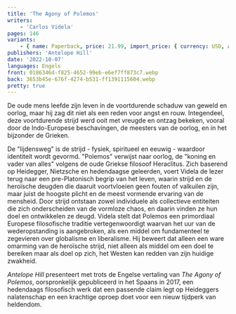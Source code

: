 ```yaml
---
title: 'The Agony of Polemos'
writers:
    - 'Carlos Videla'
pages: 146
variants:
    - { name: Paperback, price: 21.99, import_price: { currency: USD, amount: 14.31 }, isbn: 978-1-956887-45-7, size: { height: 216, width: 140, depth: 9 }, supplier: 'Ex Libris' }
publishers: 'Antelope Hill'
date: '2022-10-07'
languages: Engels
front: 0186346d-f825-4652-99eb-e6ef7ff873c7.webp
back: 3653b45e-676f-4274-b531-ff1391115604.webp
pretty: true
---
```


De oude mens leefde zijn leven in de voortdurende schaduw van geweld en oorlog, maar hij zag dit niet als een reden voor angst en rouw. Integendeel, deze voortdurende strijd werd ooit met vreugde en ontzag bekeken, vooral door de Indo-Europese beschavingen, de meesters van de oorlog, en in het bijzonder de Grieken. 
 
De "lijdensweg" is de strijd - fysiek, spiritueel en eeuwig - waardoor identiteit wordt gevormd. "Polemos" verwijst naar oorlog, de "koning en vader van alles" volgens de oude Griekse filosoof Heraclitus. Zich baserend op Heidegger, Nietzsche en hedendaagse geleerden, voert Videla de lezer terug naar een pre-Platonisch begrip van het leven, waarin strijd en de heroïsche deugden die daaruit voortvloeien geen fouten of valkuilen zijn, maar juist de hoogste plicht en de meest vormende ervaring van de mensheid. Door strijd ontstaan zowel individuele als collectieve entiteiten die zich onderscheiden van de vormloze chaos, en daarin vinden ze hun doel en ontwikkelen ze deugd. Videla stelt dat Polemos een primordiaal Europese filosofische traditie vertegenwoordigt waarvan het uur van de wederopstanding is aangebroken, als een middel om fundamenteel te zegevieren over globalisme en liberalisme. Hij beweert dat alleen een ware omarming van de heroïsche strijd, niet alleen als middel om een doel te bereiken maar als doel op zich, het Westen kan redden van zijn huidige zwakheid. 
 
*Antelope Hill* presenteert met trots de Engelse vertaling van *The Agony of Polemos*, oorspronkelijk gepubliceerd in het Spaans in 2017, een hedendaags filosofisch werk dat een passende claim legt op Heideggers nalatenschap en een krachtige oproep doet voor een nieuw tijdperk van heldendom.
